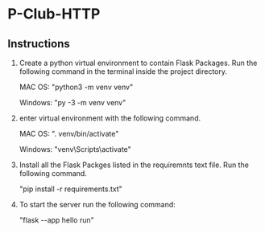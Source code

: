 # P-Club-HTTP

## Instructions

1. Create a python virtual environment to contain Flask Packages. Run the following command in the terminal inside the project directory.  

    MAC OS: "python3 -m venv venv"

    Windows: "py -3 -m venv venv"

2. enter virtual environment with the following command. 

    MAC OS: ". venv/bin/activate" 

    Windows: "venv\Scripts\activate"

3. Install all the Flask Packges listed in the requiremnts text file. Run the following command. 
    
    "pip install -r requirements.txt" 

4. To start the server run the following command: 
    
    "flask --app hello run"